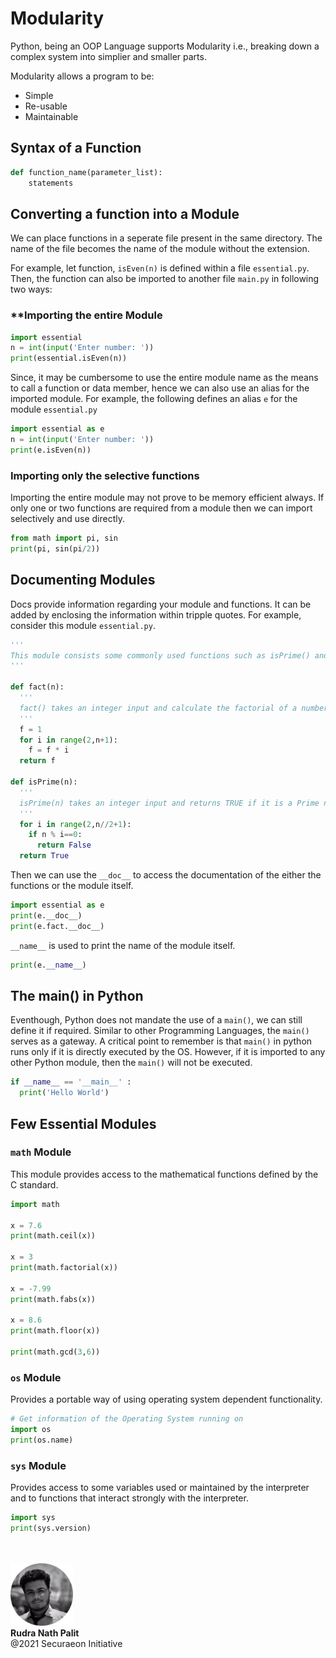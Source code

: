 # Modularity
Python, being an OOP Language supports Modularity i.e., breaking down a complex system into simplier and smaller parts.

Modularity allows a program to be:


*   Simple
*   Re-usable
*   Maintainable

## Syntax of a Function
```python
def function_name(parameter_list):
    statements
```

## Converting a function into a Module

We can place functions in a seperate file present in the same directory. The name of the file becomes the name of the module without the extension.

For example, let function, `isEven(n)` is defined within a file `essential.py`. Then, the function can also be imported to another file `main.py` in following two ways:

###   **Importing the entire Module
```python
import essential
n = int(input('Enter number: '))
print(essential.isEven(n))
```

Since, it may be cumbersome to use the entire module name as the means to call a function or data member, hence we can also use an alias for the imported module. For example, the following defines an alias `e` for the module `essential.py`

```python
import essential as e
n = int(input('Enter number: '))
print(e.isEven(n))
```

### Importing only the selective functions

Importing the entire module may not prove to be memory efficient always. If only one or two functions are required from a module then we can import selectively and use directly.

```python
from math import pi, sin
print(pi, sin(pi/2))
```

## Documenting Modules

Docs provide information regarding your module and functions. It can be added by enclosing the information within tripple quotes. For example, consider this module `essential.py`.

```python
'''
This module consists some commonly used functions such as isPrime() and fact()
'''

def fact(n):
  '''
  fact() takes an integer input and calculate the factorial of a number.
  '''
  f = 1
  for i in range(2,n+1):
    f = f * i
  return f

def isPrime(n):
  '''
  isPrime(n) takes an integer input and returns TRUE if it is a Prime number otherwise FALSE
  '''
  for i in range(2,n//2+1):
    if n % i==0:
      return False
  return True
```

Then we can use the `__doc__` to access the documentation of the either the functions or the module itself.

```python
import essential as e
print(e.__doc__)
print(e.fact.__doc__)
```

`__name__` is used to print the name of the module itself.

```python
print(e.__name__)
```

## The main() in Python

Eventhough, Python does not mandate the use of a `main()`, we can still define it if required. Similar to other Programming Languages, the `main()` serves as a gateway. A critical point to remember is that `main()` in python runs only if it is directly executed by the OS. However, if it is imported to any other Python module, then the `main()` will not be executed.

```python
if __name__ == '__main__' :
  print('Hello World')
```

## Few Essential Modules

### `math` Module
This module provides access to the mathematical functions defined by the C standard.

```python
import math

x = 7.6
print(math.ceil(x))

x = 3
print(math.factorial(x))

x = -7.99
print(math.fabs(x))

x = 8.6
print(math.floor(x))

print(math.gcd(3,6))
```

### `os` Module

Provides a portable way of using operating system dependent functionality.

```python
# Get information of the Operating System running on
import os
print(os.name)
```

### `sys` Module
Provides access to some variables used or maintained by the interpreter and to functions that interact strongly with the interpreter.

```python
import sys
print(sys.version) 
```

<br />
<br />

<img src="./res/set-up-python/me.webp" width="100" height="100" />

<br />
<strong>
Rudra Nath Palit
</strong>

<div>
@2021 Securaeon Initiative
</div>